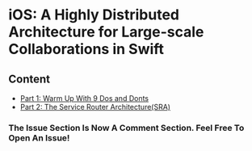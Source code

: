 # iOS: A Highly Distributed Architecture for Large-scale Collaborations in Swift

## Content 
- [Part 1: Warm Up With 9 Dos and Donts](https://github.com/ivsall2012/A-Highly-Distributed-Architecture-for-Large-scale-Collaborations/blob/master/warm-up.md)  
- [Part 2: The Service Router Architecture(SRA)](https://github.com/ivsall2012/A-Highly-Distributed-Architecture-for-Large-scale-Collaborations/blob/master/SRA.md)  

### The Issue Section Is Now A Comment Section. Feel Free To Open An Issue!  
